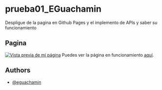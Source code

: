 # prueba01_EGuachamin
Despligue de la pagina en Github Pages y el implemento de APIs y saber su funcionamiento

## Pagina
[![Vista previa de mi página](https://github.com/user-attachments/assets/85366415-4348-488d-8015-beaef384b164)](https://eguachamin.github.io/prueba01_EGuachamin.github.io)
Puedes ver la página en funcionamiento [aquí](https://eguachamin.github.io/prueba01_EGuachamin.github.io).
## Authors

- [@eguachamin](https://github.com/eguachamin)
